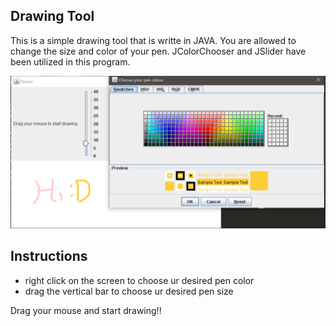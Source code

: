 ## Drawing Tool
This is a simple drawing tool that is writte in JAVA. You are allowed to change the size and color of your pen. JColorChooser and JSlider have been utilized in this program.

![](screenshot-program-running.png)

## Instructions
- right click on the screen to choose ur desired pen color 
- drag the vertical bar to choose ur desired pen size

Drag your mouse and start drawing!!


